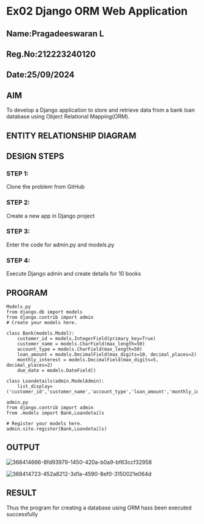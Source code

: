 # Ex02 Django ORM Web Application
## Name:Pragadeeswaran L
## Reg.No:212223240120
## Date:25/09/2024

## AIM
To develop a Django application to store and retrieve data from a bank loan database using Object Relational Mapping(ORM).

## ENTITY RELATIONSHIP DIAGRAM



## DESIGN STEPS

### STEP 1:
Clone the problem from GitHub

### STEP 2:
Create a new app in Django project

### STEP 3:
Enter the code for admin.py and models.py

### STEP 4:
Execute Django admin and create details for 10 books

## PROGRAM
```
Models.py 
from django.db import models
from django.contrib import admin
# Create your models here.

class Bank(models.Model):
    customer_id = models.IntegerField(primary_key=True)
    customer_name = models.CharField(max_length=50)
    account_type = models.CharField(max_length=50)
    loan_amount = models.DecimalField(max_digits=10, decimal_places=2)  
    monthly_interest = models.DecimalField(max_digits=5, decimal_places=2)  
    due_date = models.DateField()

class Loandetails(admin.ModelAdmin):
    list_display= ('customer_id','customer_name','account_type','loan_amount','monthly_interest','due_date')

admin.py 
from django.contrib import admin
from .models import Bank,Loandetails

# Register your models here.
admin.site.register(Bank,Loandetails)
```

## OUTPUT

![368414666-8fd93979-1450-420a-b0a9-bf63ccf32958](https://github.com/user-attachments/assets/dd010494-4e85-4ae8-868f-27a5e01bb260)



![368414723-452a8212-3d1a-4590-8ef0-3150021e064d](https://github.com/user-attachments/assets/438894b5-67dd-47e9-93dc-5641a39e639b)


## RESULT
Thus the program for creating a database using ORM hass been executed successfully
